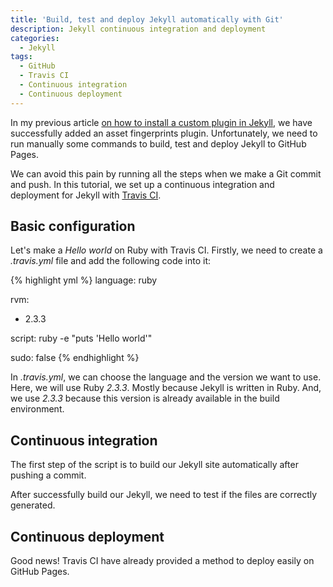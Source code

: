 ```yaml
---
title: 'Build, test and deploy Jekyll automatically with Git'
description: Jekyll continuous integration and deployment
categories:
  - Jekyll
tags:
  - GitHub
  - Travis CI
  - Continuous integration
  - Continuous deployment
---
```

In my previous article <a href="{{ site.baseurl }}how-to-install-a-custom-plugin-in-Jekyll/" target="_blank">on how to install a custom plugin in Jekyll</a>, we have successfully added an asset fingerprints plugin. Unfortunately, we need to run manually some commands to build, test and deploy Jekyll to GitHub Pages.

We can avoid this pain by running all the steps when we make a Git commit and push. In this tutorial, we set up a continuous integration and deployment for Jekyll with <a href="https://travis-ci.org/" target="_blank">Travis CI</a>.

## Basic configuration

Let's make a *Hello world* on Ruby with Travis CI. Firstly, we need to create a *.travis.yml* file and add the following code into it:

{% highlight yml %}
language: ruby

rvm:
  - 2.3.3

script: ruby -e "puts 'Hello world'"

sudo: false
{% endhighlight %}

In *.travis.yml*, we can choose the language and the version we want to use. Here, we will use Ruby *2.3.3*. Mostly because Jekyll is written in Ruby. And, we use *2.3.3* because this version is already available in the build environment.

## Continuous integration

The first step of the script is to build our Jekyll site automatically after pushing a commit.

After successfully build our Jekyll, we need to test if the files are correctly generated.

## Continuous deployment

Good news! Travis CI have already provided a method to deploy easily on GitHub Pages.
